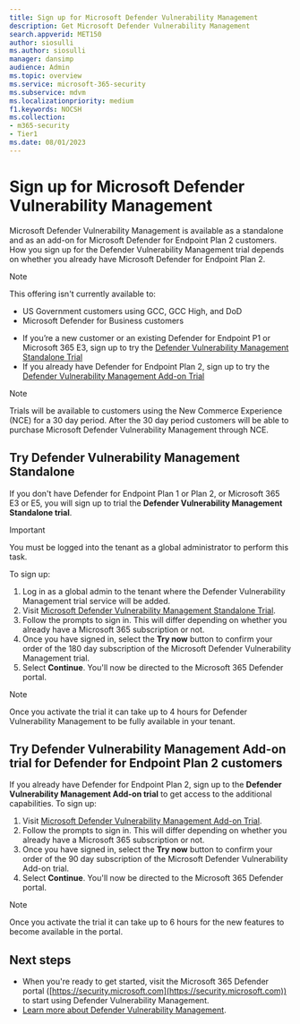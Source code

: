 ```yaml
---
title: Sign up for Microsoft Defender Vulnerability Management
description: Get Microsoft Defender Vulnerability Management
search.appverid: MET150
author: siosulli
ms.author: siosulli
manager: dansimp 
audience: Admin
ms.topic: overview
ms.service: microsoft-365-security
ms.subservice: mdvm
ms.localizationpriority: medium
f1.keywords: NOCSH 
ms.collection: 
- m365-security
- Tier1
ms.date: 08/01/2023
---
```


# Sign up for Microsoft Defender Vulnerability Management

Microsoft Defender Vulnerability Management is available as a standalone and as an add-on for Microsoft Defender for Endpoint Plan 2 customers. How you sign up for the Defender Vulnerability Management trial depends on whether you already have Microsoft Defender for Endpoint Plan 2.

> [!NOTE]
> This offering isn't currently available to:
>
> - US Government customers using GCC, GCC High, and DoD
> - Microsoft Defender for Business customers

- If you’re a new customer or an existing Defender for Endpoint P1 or Microsoft 365 E3, sign up to try the [Defender Vulnerability Management Standalone Trial](#try-defender-vulnerability-management-standalone)
- If you already have Defender for Endpoint Plan 2, sign up to try the [Defender Vulnerability Management Add-on Trial](#try-defender-vulnerability-management-add-on-trial-for-defender-for-endpoint-plan-2-customers)

> [!NOTE]
> Trials will be available to customers using the New Commerce Experience (NCE) for a 30 day period. After the 30 day period customers will be able to purchase Microsoft Defender Vulnerability Management through NCE.

## Try Defender Vulnerability Management Standalone

If you don't have Defender for Endpoint Plan 1 or Plan 2, or Microsoft 365 E3 or E5, you will sign up to trial the **Defender Vulnerability Management Standalone trial**.

> [!IMPORTANT]
> You must be logged into the tenant as a global administrator to perform this task.

To sign up:

1. Log in as a global admin to the tenant where the Defender Vulnerability Management trial service will be added.
2. Visit [Microsoft Defender Vulnerability Management Standalone Trial](https://aka.ms/MdvmStandaloneStartTrial).
3. Follow the prompts to sign in. This will differ depending on whether you already have a Microsoft 365 subscription or not.
4. Once you have signed in, select the **Try now** button to confirm your order of the 180 day subscription of the Microsoft Defender Vulnerability Management trial.
5. Select **Continue**. You'll now be directed to the Microsoft 365 Defender portal.

> [!NOTE]
> Once you activate the trial it can take up to 4 hours for Defender Vulnerability Management to be fully available in your tenant.

## Try Defender Vulnerability Management Add-on trial for Defender for Endpoint Plan 2 customers

If you already have Defender for Endpoint Plan 2, sign up to the **Defender Vulnerability Management Add-on trial** to get access to the additional capabilities. To sign up:

1. Visit [Microsoft Defender Vulnerability Management Add-on Trial](https://aka.ms/MdvmAddonStartTrial).
2. Follow the prompts to sign in. This will differ depending on whether you already have a Microsoft 365 subscription or not.
3. Once you have signed in, select the **Try now** button to confirm your order of the 90 day subscription of the Microsoft Defender Vulnerability Add-on trial.
4. Select **Continue**. You'll now be directed to the Microsoft 365 Defender portal.

> [!NOTE]
> Once you activate the trial it can take up to 6 hours for the new features to become available in the portal.

## Next steps

- When you're ready to get started, visit the Microsoft 365 Defender portal ([https://security.microsoft.com](https://security.microsoft.com)) to start using Defender Vulnerability Management.
- [Learn more about Defender Vulnerability Management](defender-vulnerability-management.md).
